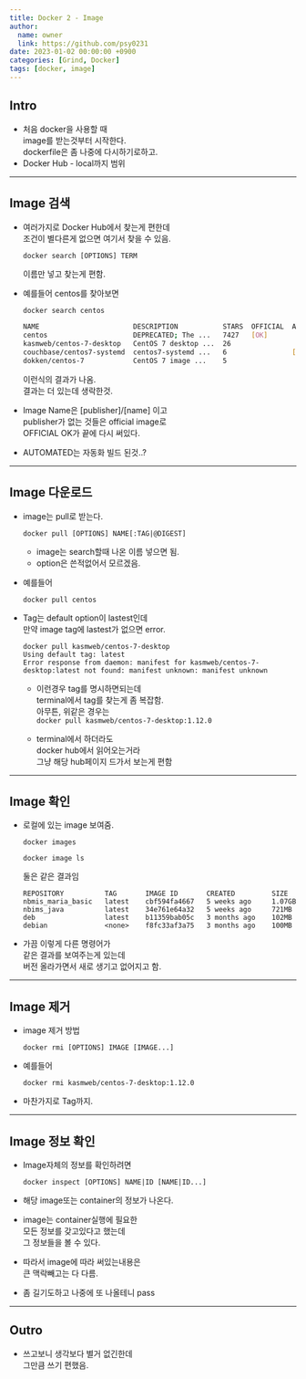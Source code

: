 ```yaml
---
title: Docker 2 - Image
author:
  name: owner
  link: https://github.com/psy0231
date: 2023-01-02 00:00:00 +0900
categories: [Grind, Docker]
tags: [docker, image]
---
```

## Intro

- 처음 docker을 사용할 때  
image를 받는것부터 시작한다.  
dockerfile은 좀 나중에 다시하기로하고.
- Docker Hub - local까지 범위

---

## Image 검색

- 여러가지로 Docker Hub에서 찾는게 편한데  
조건이 별다른게 없으면 여기서 찾을 수 있음.
  
  ```docker
  docker search [OPTIONS] TERM
  ```
  
  이름만 넣고 찾는게 편함.
  
- 예를들어 centos를 찾아보면
  
  ```bash
  docker search centos
  ```
  
  ```bash
  NAME                       DESCRIPTION           STARS  OFFICIAL  AUTOMATED
  centos                     DEPRECATED; The ...   7427   [OK]      
  kasmweb/centos-7-desktop   CentOS 7 desktop ...  26               
  couchbase/centos7-systemd  centos7-systemd ...   6                [OK]
  dokken/centos-7            CentOS 7 image ...    5                
  ```
  이런식의 결과가 나옴.  
  결과는 더 있는데 생락한것.

- Image Name은 [publisher]/[name] 이고  
publisher가 없는 것들은 official image로  
OFFICIAL OK가 끝에 다시 써있다.
- AUTOMATED는 자동화 빌드 된것..?

---

## Image 다운로드

- image는 pull로 받는다.
  
  ```
  docker pull [OPTIONS] NAME[:TAG|@DIGEST]
  ```
  
  - image는 search할때 나온 이름 넣으면 됨.
  - option은 쓴적없어서 모르겠음.
- 예를들어
  
  ```docker
  docker pull centos
  ```
  
- Tag는 default option이 lastest인데  
만약 image tag에 lastest가 없으면 error.
  
  ```docker
  docker pull kasmweb/centos-7-desktop 
  Using default tag: latest
  Error response from daemon: manifest for kasmweb/centos-7-desktop:latest not found: manifest unknown: manifest unknown
  ```
  
  - 이런경우 tag를 명시하면되는데  
  terminal에서 tag를 찾는게 좀 복잡함.  
  아무튼, 위같은 경우는  
  `docker pull kasmweb/centos-7-desktop:1.12.0`
  
  - terminal에서 하더라도  
  docker hub에서 읽어오는거라    
  그냥 해당 hub페이지 드가서 보는게 편함

---

## Image 확인

- 로컬에 있는 image 보여줌.
  
  ```
  docker images
  
  docker image ls
  ```
  
  둘은 같은 결과임
  
  ```
  REPOSITORY          TAG       IMAGE ID       CREATED         SIZE
  nbmis_maria_basic   latest    cbf594fa4667   5 weeks ago     1.07GB
  nbims_java          latest    34e761e64a32   5 weeks ago     721MB
  deb                 latest    b11359bab05c   3 months ago    102MB
  debian              <none>    f8fc33af3a75   3 months ago    100MB
  ```
  
- 가끔 이렇게 다른 명령어가  
같은 결과를 보여주는게 있는데  
버전 올라가면서 새로 생기고 없어지고 함.

---

## Image 제거

- image 제거 방법
  
  ```
  docker rmi [OPTIONS] IMAGE [IMAGE...]
  ```
  
- 예를들어
  
  ```docker
  docker rmi kasmweb/centos-7-desktop:1.12.0
  ```
  
- 마찬가지로 Tag까지.

---

## Image 정보 확인

- Image자체의 정보를 확인하려면
  
  ```
  docker inspect [OPTIONS] NAME|ID [NAME|ID...]
  ```
  
- 해당 image또는 container의 정보가 나온다.
- image는 container실행에 필요한  
모든 정보를 갖고있다고 했는데  
그 정보들을 볼 수 있다.
- 따라서 image에 따라 써있는내용은  
큰 맥락빼고는 다 다름.
- 좀 길기도하고 나중에 또 나올테니 pass

---

## Outro

- 쓰고보니 생각보다 별거 없긴한데  
그만큼 쓰기 편했음.